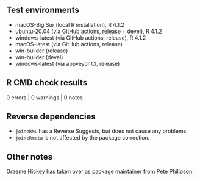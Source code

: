 ## Test environments

* macOS-Big Sur (local R installation), R 4.1.2
* ubuntu-20.04 (via GitHub actions, release + devel), R 4.1.2
* windows-latest (via GitHub actions, release), R 4.1.2
* macOS-latest (via GitHub actions, release)
* win-builder (release)
* win-builder (devel)
* windows-latest (via appveyor CI, release)

## R CMD check results

0 errors | 0 warnings | 0 notes

## Reverse dependencies

* `joineRML` has a Reverse Suggests, but does not cause any problems.
* `joineRmeta` is not affected by the package correction.

## Other notes

Graeme Hickey has taken over as package maintainer from Pete Philipson.